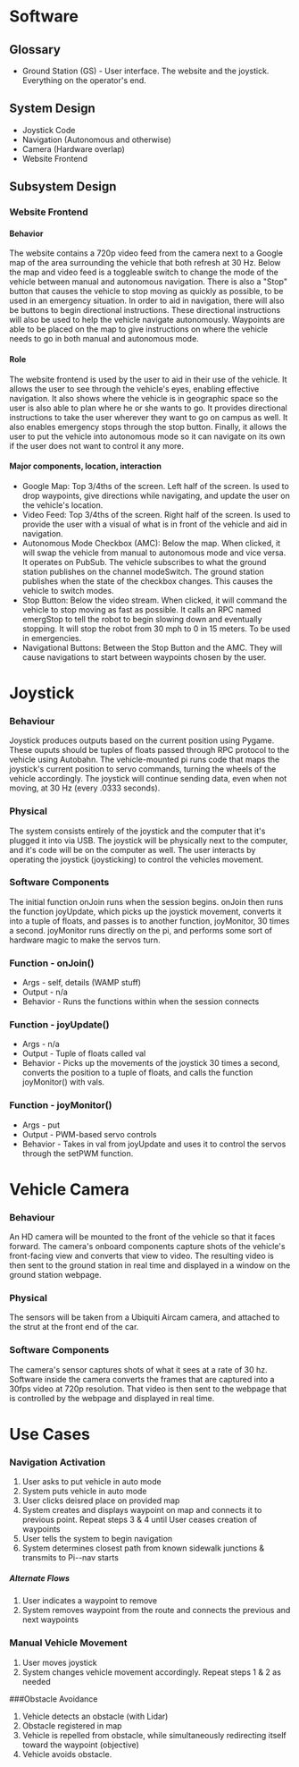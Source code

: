 # Software

## Glossary
* Ground Station (GS) - User interface. The website and the joystick. Everything on the operator's end.

## System Design
* Joystick Code
* Navigation (Autonomous and otherwise)
* Camera (Hardware overlap)
* Website Frontend







## Subsystem Design

### Website Frontend
#### Behavior
  The website contains a 720p video feed from the camera next to a Google map of the area surrounding the vehicle that both refresh at 30 Hz. Below the map and video feed is a toggleable switch to change the mode of the vehicle between manual and autonomous navigation. There is also a "Stop" button that causes the vehicle to stop moving as quickly as possible, to be used in an emergency situation. In order to aid in navigation, there will also be buttons to begin directional instructions. These directional instructions will also be used to help the vehicle navigate autonomously. Waypoints are able to be placed on the map to give instructions on where the vehicle needs to go in both manual and autonomous mode.
  
#### Role
  The website frontend is used by the user to aid in their use of the vehicle. It allows the user to see through the vehicle's eyes, enabling effective navigation. It also shows where the vehicle is in geographic space so the user is also able to plan where he or she wants to go. It provides directional instructions to take the user wherever they want to go on campus as well. It also enables emergency stops through the stop button. Finally, it allows the user to put the vehicle into autonomous mode so it can navigate on its own if the user does not want to control it any more.
  
#### Major components, location, interaction
* Google Map: Top 3/4ths of the screen. Left half of the screen. Is used to drop waypoints, give directions while navigating, and update the user on the vehicle's location.
* Video Feed: Top 3/4ths of the screen. Right half of the screen. Is used to provide the user with a visual of what is in front of the vehicle and aid in navigation.
* Autonomous Mode Checkbox (AMC): Below the map. When clicked, it will swap the vehicle from manual to autonomous mode and vice versa. It operates on PubSub. The vehicle subscribes to what the ground station publishes on the channel modeSwitch. The ground station publishes when the state of the checkbox changes. This causes the vehicle to switch modes.
* Stop Button: Below the video stream. When clicked, it will command the vehicle to stop moving as fast as possible. It calls an RPC named emergStop to tell the robot to begin slowing down and eventually stopping. It will stop the robot from 30 mph to 0 in 15 meters. To be used in emergencies.
* Navigational Buttons: Between the Stop Button and the AMC. They will cause navigations to start between waypoints chosen by the user.
  
# Joystick  

### Behaviour

Joystick produces outputs based on the current position using Pygame. These ouputs should be tuples of floats passed
through RPC 
protocol to the vehicle using Autobahn. The vehicle-mounted pi runs code that maps the joystick's current position to
servo commands,
turning the wheels of the vehicle accordingly. The joystick will continue sending data, even when not moving, at 30 Hz
(every .0333 seconds).

### Physical

The system consists entirely of the joystick and the computer that it's plugged it into via USB. The joystick will be
physically next to the computer, and it's code will be on the computer as well. The user interacts by operating the
joystick (joysticking) to control the vehicles movement. 

### Software Components 

The initial function onJoin runs when the session begins. onJoin then runs the function joyUpdate, which picks up the
joystick movement, converts it into a tuple of floats, and passes is to another function, joyMonitor, 30 times a
second. joyMonitor runs	directly on the pi, and performs some sort of hardware magic to make the servos turn. 

### Function - onJoin()
* Args - self, details (WAMP stuff)
* Output - n/a
* Behavior - Runs the functions within when the session connects

### Function - joyUpdate()
* Args - n/a
* Output - Tuple of floats called val
* Behavior - Picks up the movements of the joystick 30 times a second, converts the position to a tuple of floats, and calls the function 	joyMonitor() with vals.

### Function - joyMonitor()
* Args - put
* Output - PWM-based servo controls
* Behavior - Takes in val from joyUpdate and uses it to control the servos through the setPWM function.

# Vehicle Camera

### Behaviour
An HD camera will be mounted to the front of the vehicle so that it faces forward. The camera's onboard components capture shots of the vehicle's front-facing view and converts that view to video. The resulting video is then sent to the ground station in real time and displayed in a window on the ground station webpage.

### Physical
The sensors will be taken from a Ubiquiti Aircam camera, and attached to the strut at the front end of the car.             

### Software Components
The camera's sensor captures shots of what it sees at a rate of 30 hz. Software inside the camera converts the frames that are captured into a 30fps video at 720p resolution. That video is then sent to the webpage that is controlled by the webpage and displayed in real time.  
  
# Use Cases

### Navigation Activation

1. User asks to put vehicle in auto mode
2. System puts vehicle in auto mode
3. User clicks deisred place on provided map
4. System creates and displays waypoint on map and connects it to previous point. Repeat steps 3 & 4 until User ceases creation of waypoints
5. User tells the system to begin navigation
6. System determines closest path from known sidewalk junctions & transmits to Pi--nav starts  

##### Alternate Flows
1. User indicates a waypoint to remove
2. System removes waypoint from the route and connects the previous and next waypoints
  
### Manual Vehicle Movement
1. User moves joystick
2. System changes vehicle movement accordingly. Repeat steps 1 & 2 as needed

###Obstacle Avoidance
1. Vehicle detects an obstacle (with Lidar)
2. Obstacle registered in map
3. Vehicle is repelled from obstacle, while simultaneously redirecting itself toward the waypoint (objective)
4. Vehicle avoids obstacle.
  
